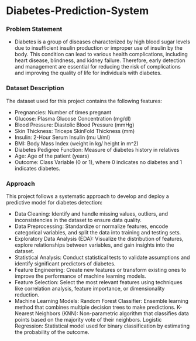 # Diabetes-Prediction-System

### Problem Statement
- Diabetes is a group of diseases characterized by high blood sugar levels due to insufficient insulin production or improper use of insulin by the body. This condition can lead to various health complications, including heart disease, blindness, and kidney failure. Therefore, early detection and management are essential for reducing the risk of complications and improving the quality of life for individuals with diabetes.

### Dataset Description
The dataset used for this project contains the following features:

- Pregnancies: Number of times pregnant
- Glucose: Plasma Glucose Concentration (mg/dl)
- Blood Pressure: Diastolic Blood Pressure (mmHg)
- Skin Thickness: Triceps SkinFold Thickness (mm)
- Insulin: 2-Hour Serum Insulin (mu U/ml)
- BMI: Body Mass Index (weight in kg/ height in m^2)
- Diabetes Pedigree Function: Measure of diabetes history in relatives
- Age: Age of the patient (years)
- Outcome: Class Variable (0 or 1), where 0 indicates no diabetes and 1 indicates diabetes.

### Approach
This project follows a systematic approach to develop and deploy a predictive model for diabetes detection:

- Data Cleaning: Identify and handle missing values, outliers, and inconsistencies in the dataset to ensure data quality.
- Data Preprocessing: Standardize or normalize features, encode categorical variables, and split the data into training and testing sets.
- Exploratory Data Analysis (EDA): Visualize the distribution of features, explore relationships between variables, and gain insights into the dataset.
- Statistical Analysis: Conduct statistical tests to validate assumptions and identify significant predictors of diabetes.
- Feature Engineering: Create new features or transform existing ones to improve the performance of machine learning models.
- Feature Selection: Select the most relevant features using techniques like correlation analysis, feature importance, or dimensionality reduction.
- Machine Learning Models:
    Random Forest Classifier: Ensemble learning method that combines multiple decision trees to make predictions.
    K-Nearest Neighbors (KNN): Non-parametric algorithm that classifies data points based on the majority vote of their neighbors.
    Logistic Regression: Statistical model used for binary classification by estimating the probability of the outcome.
